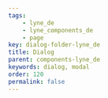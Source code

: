 ```yaml
---
tags: 
    - lyne_de
    - lyne_components_de
    - page
key: dialog-folder-lyne_de
title: Dialog
parent: components-lyne_de
keywords: dialog, modal
order: 120
permalink: false
---
```

